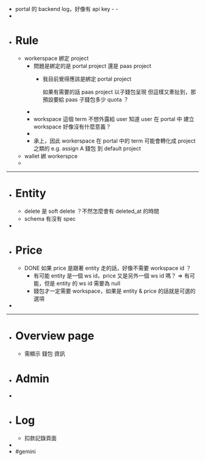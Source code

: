 - portal 的 backend log，好像有 api key - -
-
- # Rule
	- workerspace 綁定 project
		- 問題是綁定的是 portal project 還是 paas project
			- 我目前覺得應該是綁定 portal project
			  
			  如果有需要的話 paas project 以子錢包呈現
			  但這樣又牽扯到，那預設要給 paas 子錢包多少 quota ？
		-
		- workspace 這個 term 不想外露給 user 知道
		  user 在 portal 中 建立 workspace 好像沒有什麼意義？
		-
		- 承上，因此 workerspace 在 portal 中的 term 可能會轉化成 project 之類的
		  e.g.  assign  A 錢包 到 default project
	- wallet 綁 workerspce
	-
- ------------
- # Entity
	- delete 是 soft delete ？不然怎麼會有 deleted_at 的時間
	- schema 有沒有 spec
-
- # Price
	- DONE 如果 price 是跟著 entity 走的話，好像不需要 workspace id ？
		- 有可能 entity 是一個 ws id，price 又是另外一個 ws id 嗎？
		  => 有可能，但是 entity 的 ws id 需要為 null
		- 錢包才一定需要 workspace，如果是 entity & price 的話就是可選的選項
-
- -------------
- # Overview page
	- 需顯示 錢包 資訊
- # Admin
-
- # Log
	- 扣款記錄頁面
-
- #gemini